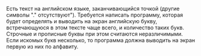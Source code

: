 ﻿Есть текст на английском языке, заканчивающийся точкой (другие символы "." отсутствуют").
Требуется написать программу, которая будет определять и выводить на экран английскую букву, 
встречающуюся в этом тексте чаще всего, и количество таких букв. 
Строчные и прописные буквы при этом считаются неразличимыми. Если искомых букв несколько, 
то программа должна выводить на экран первую из них по алфавиту.